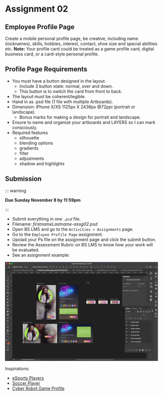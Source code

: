# Assignment 02  

## Employee Profile Page

Create a mobile personal profile page, be creative, including name (nicknames), skills, hobbies, interest, contact, shoe size and special abilities etc. **Note:** Your profile card could be treated as a game profile card, digital business card, or a card-style personal profile. 


## Profile Page Requirements

- You must have a button designed in the layout.
    - Include 3 button state: normal, over and down. 
    - This button is to switch the card from front to back. 
- The layout must be coherent/legible.
- Hand in as .psd file (1 file with multiple Artboards).
- Dimension: iPhone X/XS 1125px X 2436px @72ppi (portrait or landscape).
     - Bonus marks for making a design for portrait and landscape.
- Ensure to name and organize your artboards and LAYERS so I can mark consciously.
- Required features
    - silhouette
    - blending options
    - gradients
    - filter
    - adjustments
    - shadow and highlights


## Submission

::: warning

**Due Sunday November 8 by 11:59pm**

:::

- Submit everything in one _`.psd`_ file.
- Filename: *firstnameLastname-assg02.psd*
- Open BS LMS and go to the `Activities > Assignments` page.
- Go to the `Employee Profile Page` assignment.
- Upolad your Ps file on the assignment page and click the submit button.
- Review the Assessment Rubric on BS LMS to know how your work will be evaluated.
- See an assignment example: 

<img src="../assets/assg02-example.png" alt="Assignment 02 Example">

Inspirations: 
- [eSports Players](https://cdn.dribbble.com/users/894730/screenshots/3941317/dribbble_canvas.png)
- [Soccer Player](https://montreal-mp7static.mlsdigital.net/mp6/Cabrera_Page_EN.jpg)
- [Cyber Robot Game Profile](https://cdn.dribbble.com/users/824097/screenshots/6013675/cyber-robot---game.jpg)